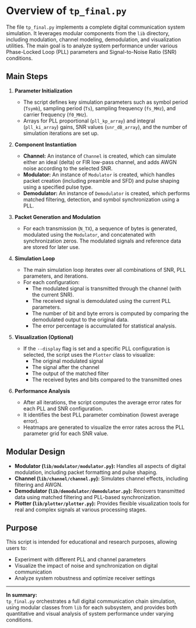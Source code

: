 # Overview of `tp_final.py`

The file `tp_final.py` implements a complete digital communication system simulation. It leverages modular components from the `lib` directory, including modulation, channel modeling, demodulation, and visualization utilities. The main goal is to analyze system performance under various Phase-Locked Loop (PLL) parameters and Signal-to-Noise Ratio (SNR) conditions.

## Main Steps

1. **Parameter Initialization**
   - The script defines key simulation parameters such as symbol period (`Tsymb`), sampling period (`Ts`), sampling frequency (`fs_MHz`), and carrier frequency (`f0_MHz`).
   - Arrays for PLL proportional (`pll_kp_array`) and integral (`pll_ki_array`) gains, SNR values (`snr_dB_array`), and the number of simulation iterations are set up.

2. **Component Instantiation**
   - **Channel:** An instance of `Channel` is created, which can simulate either an ideal (delta) or FIR low-pass channel, and adds AWGN noise according to the selected SNR.
   - **Modulator:** An instance of `Modulator` is created, which handles packet creation (including preamble and SFD) and pulse shaping using a specified pulse type.
   - **Demodulator:** An instance of `Demodulator` is created, which performs matched filtering, detection, and symbol synchronization using a PLL.

3. **Packet Generation and Modulation**
   - For each transmission (`N_TX`), a sequence of bytes is generated, modulated using the `Modulator`, and concatenated with synchronization zeros. The modulated signals and reference data are stored for later use.

4. **Simulation Loop**
   - The main simulation loop iterates over all combinations of SNR, PLL parameters, and iterations.
   - For each configuration:
     - The modulated signal is transmitted through the channel (with the current SNR).
     - The received signal is demodulated using the current PLL parameters.
     - The number of bit and byte errors is computed by comparing the demodulated output to the original data.
     - The error percentage is accumulated for statistical analysis.

5. **Visualization (Optional)**
   - If the `--display` flag is set and a specific PLL configuration is selected, the script uses the `Plotter` class to visualize:
     - The original modulated signal
     - The signal after the channel
     - The output of the matched filter
     - The received bytes and bits compared to the transmitted ones

6. **Performance Analysis**
   - After all iterations, the script computes the average error rates for each PLL and SNR configuration.
   - It identifies the best PLL parameter combination (lowest average error).
   - Heatmaps are generated to visualize the error rates across the PLL parameter grid for each SNR value.

## Modular Design

- **Modulator (`lib/modulator/modulator.py`):** Handles all aspects of digital modulation, including packet formatting and pulse shaping.
- **Channel (`lib/channel/channel.py`):** Simulates channel effects, including filtering and AWGN.
- **Demodulator (`lib/demodulator/demodulator.py`):** Recovers transmitted data using matched filtering and PLL-based synchronization.
- **Plotter (`lib/plotter/plotter.py`):** Provides flexible visualization tools for real and complex signals at various processing stages.

## Purpose

This script is intended for educational and research purposes, allowing users to:
- Experiment with different PLL and channel parameters
- Visualize the impact of noise and synchronization on digital communication
- Analyze system robustness and optimize receiver settings

---

**In summary:**  
`tp_final.py` orchestrates a full digital communication chain simulation, using modular classes from `lib` for each subsystem, and provides both quantitative and visual analysis of system performance under varying conditions.